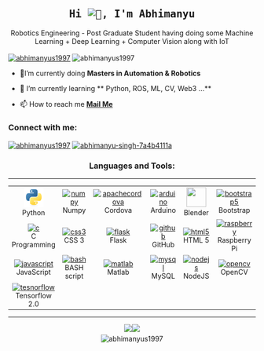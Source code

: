<h2 align="center" style="font-family:'Monospace'">Hi <img src='https://raw.githubusercontent.com/iampavangandhi/iampavangandhi/master/gifs/Hi.gif' alt='👋' height='25'>, I'm Abhimanyu</h2>
<div align='center'> Robotics Engineering - Post Graduate Student having doing some Machine Learning + Deep Learning + Computer Vision along with IoT</div>
</br>  

<p align="right" style="display: inline; margin-top:50"> 
  <a href="https://twitter.com/abhimanyus1997" target="blank"><img src="https://img.shields.io/twitter/follow/abhimanyus1997?logo=twitter&style=for-the-badge" alt="abhimanyus1997" height="20px"/></a> 
  <img src="https://komarev.com/ghpvc/?username=abhimanyus1997&label=Profile%20views&color=0e75b6&style=flat" alt="abhimanyus1997" height="20px"/> </p>
</p>

- 🤖I’m currently doing **Masters in Automation & Robotics**

- 🌱 I’m currently learning ** Python, ROS, ML, CV, Web3 ...**

- 📫 How to reach me **[Mail Me](mailto://abhimanyus1997+github@gmail.com)**

<h3 align="left">Connect with me:</h3>
<p align="left">  

<a href="https://twitter.com/abhimanyus1997" target="blank"><img align="center" src="https://raw.githubusercontent.com/rahuldkjain/github-profile-readme-generator/master/src/images/icons/Social/twitter.svg" alt="abhimanyus1997" height="30" width="40" /></a>
<a href="https://linkedin.com/in/abhimanyu-singh-7a4b4111a" target="blank"><img align="center" src="https://raw.githubusercontent.com/rahuldkjain/github-profile-readme-generator/master/src/images/icons/Social/linked-in-alt.svg" alt="abhimanyu-singh-7a4b4111a" height="30" width="40" /></a>
</p>


<center>
<h3 align="center">Languages and Tools:</h3>
<hr>
	
<table align="center">
<tr>
    <td align="center" width="100" title="Python">
	<a href="https://www.python.org" target="_blank" rel="noreferrer">
	    <img src="https://raw.githubusercontent.com/devicons/devicon/master/icons/python/python-original.svg"
		alt="python" width="40" height="40" />
	</a>
	<br>Python
    </td>
    <td align="center" width="100" title="Numpy">
	<a href="https://numpy.org/" target="_blank" rel="noreferrer">
            <img src="https://cdn.jsdelivr.net/gh/devicons/devicon/icons/numpy/numpy-original.svg" alt="numpy" width="40" height="40" />
	</a>
	<br>Numpy
    </td>
    <td align="center" width="100" title="Cordova">
	<a href="https://cordova.apache.org/" target="_blank" rel="noreferrer">
	    <img src="https://www.vectorlogo.zone/logos/apache_cordova/apache_cordova-icon.svg" alt="apachecordova"
		width="40" height="40" />
	</a>
	    <br>Cordova
    </td>
    <td align="center" width="100"  title="Arduino">
	<a href="https://www.arduino.cc/" target="_blank" rel="noreferrer">
	<img src="https://cdn.jsdelivr.net/gh/devicons/devicon/icons/arduino/arduino-original-wordmark.svg" alt="arduino" width="40" height="40"  />
	</a>
	    <br>Arduino
    </td>
    <td align="center" width="100" title="Blender">
	<a href="https://www.blender.org/" target="_blank" rel="noreferrer">
            <img src="https://cdn.jsdelivr.net/gh/devicons/devicon/icons/blender/blender-original.svg" width="40" height="40"   />
	</a>
	    <br>Blender
    </td>
    <td align="center" width="100" title="BS5">
	<a href="https://getbootstrap.com" target="_blank" rel="noreferrer">
	<img src="https://cdn.jsdelivr.net/gh/devicons/devicon/icons/bootstrap/bootstrap-original.svg" alt="bootstrap5" width="40" height="40"   />
	</a>
	    <br>Bootstrap    
    </td>
</tr>
<tr>
    <td align="center" width="100" title="C Language">
	<a href="https://www.cprogramming.com/" target="_blank" rel="noreferrer">
	   <img src="https://cdn.jsdelivr.net/gh/devicons/devicon/icons/c/c-original.svg" alt="c" width="40" height="40" />
	</a>
	    <br>C Programming
    </td>
    <td align="center" width="100" title="CSS 3">
	<a href="https://www.w3schools.com/css/" target="_blank" rel="noreferrer">
            <img src="https://cdn.jsdelivr.net/gh/devicons/devicon/icons/css3/css3-plain.svg" alt="css3" width="40" height="40" />
	</a>
	    <br>CSS 3
    </td>
    <td align="center" width="100" title="Flask">
	<a href="https://flask.palletsprojects.com/" target="_blank" rel="noreferrer">
            <img src="https://cdn.jsdelivr.net/gh/devicons/devicon/icons/flask/flask-original.svg" alt="flask" width="40" height="40" />
	</a>
	     <br>Flask
    </td>
    <td align="center" width="100" title="Github">
	<a href="https://github.com/" target="_blank" rel="noreferrer">
	    <img src="https://cdn.jsdelivr.net/gh/devicons/devicon/icons/github/github-original.svg" alt="github" width="40"
		height="40" />
	</a>
	    <br>GitHub
    </td>
    <td align="center" width="100" title="HTML 5">
	<a href="https://www.w3.org/html/" target="_blank" rel="noreferrer">
            <img src="https://cdn.jsdelivr.net/gh/devicons/devicon/icons/html5/html5-original.svg" alt="html5" width="40" height="40" />
	</a>
	    <br>HTML 5
    </td>
    <td align="center" width="100" title="Raspberry">
	<a href="https://https://www.raspberrypi.org/" target="_blank" rel="noreferrer">
            <img src="https://cdn.jsdelivr.net/gh/devicons/devicon/icons/raspberrypi/raspberrypi-original.svg" alt="raspberry" width="40"
		height="40" />
	</a>
	    <br>Raspberry Pi
    </td>
</tr>
<tr>
    <td align="center" width="100"  title="Javascript">
	<a href="https://developer.mozilla.org/en-US/docs/Web/JavaScript" target="_blank" rel="noreferrer">
	<img src="https://cdn.jsdelivr.net/gh/devicons/devicon/icons/javascript/javascript-plain.svg" alt="javascript" width="40" height="40" />
	</a>
	    <br>JavaScript
    </td>
    <td align="center" width="100"  title="Shell Scripting">
	<a href="https://www.linux.org/" target="_blank" rel="noreferrer">
            <img src="https://cdn.jsdelivr.net/gh/devicons/devicon/icons/bash/bash-plain.svg" alt="bash" width="40" height="40" />
	</a>
	    <br>BASH script
    </td>
    <td align="center" width="100" title="MatLab">
	<a href="https://www.mathworks.com/" target="_blank" rel="noreferrer">
	    <img src="https://cdn.jsdelivr.net/gh/devicons/devicon/icons/matlab/matlab-line.svg" alt="matlab" width="40"
		height="40" />
	</a>
	    <br>Matlab
    </td>
    <td align="center" width="100" title="MySQL">
	<a href="https://www.mysql.com/" target="_blank" rel="noreferrer">
            <img src="https://cdn.jsdelivr.net/gh/devicons/devicon/icons/mysql/mysql-original.svg" alt="mysql" width="40" height="40" />
	</a>
	    <br>MySQL
    </td>
    <td align="center" width="100" title="NodeJS">
	<a href="https://nodejs.org" target="_blank" rel="noreferrer">
            <img src="https://cdn.jsdelivr.net/gh/devicons/devicon/icons/nodejs/nodejs-original.svg" alt="nodejs" width="40" height="40" />
	</a>
	    <br>NodeJS
    </td>
    <td align="center" width="100" title="OpenCV">
	<a href="https://opencv.org/" target="_blank" rel="noreferrer">
	    <img src="https://cdn.jsdelivr.net/gh/devicons/devicon/icons/opencv/opencv-plain-wordmark.svg" alt="opencv" width="40"
		height="40" />
	</a>
	    <br>OpenCV
    </td>
</tr>
<tr>
    <td align="center" width="100" title="Tensorflow 2.0">
	<a href="https://www.tensorflow.org/" target="_blank" rel="noreferrer">
            <img src="https://cdn.jsdelivr.net/gh/devicons/devicon/icons/tensorflow/tensorflow-original.svg" alt="tesnorflow" width="40" height="40" />
	</a>
	    <br>Tensorflow 2.0
    </td>
</tr>
</table>

<hr>
	
	
	
<div style="display: inline-block">
    <img src="https://github-readme-stats.vercel.app/api/top-langs/?username=abhimanyus1997&langs_count=4&theme=synthwave"/>
    <img src="https://github-readme-stats.vercel.app/api?username=abhimanyus1997&show_icons=true&locale=en&theme=synthwave" align="right" />
</div>

<div align="center">
  <img align="center" src="https://github-readme-streak-stats.herokuapp.com/?user=abhimanyus1997&theme=synthwave" alt="abhimanyus1997" />
</div>
</center>
